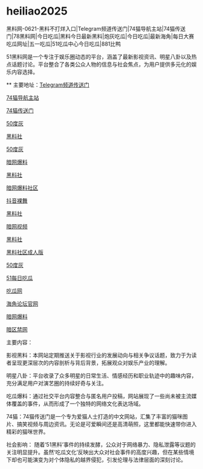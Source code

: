 # heiliao2025
黑料网-0621-黑料不打烊入口|Telegram频道传送门|74猫导航主站|74猫传送门|78黑料网|今日吃瓜|黑料今日最新黑料|炮灰吃瓜|今日吃瓜|最新海角|每日大赛吃瓜网址|五一吃瓜|51吃瓜中心今日吃瓜|881比鸭

51黑料网是一个专注于娱乐圈动态的平台，涵盖了最新影视资讯、明星八卦以及热点话题讨论。平台整合了各类公众人物的信息与社会焦点，为用户提供多元化的娱乐内容选择。

** 主要地址：<a href="https://74mao.com/">Telegram频道传送门</a>

<a href="https://74mao.com/">74猫导航主站</a>

<a href="https://74mao.com/">74猫传送门</a>

<a href="https://50dh-01.pages.dev/">50度灰</a>

<a href="https://hl375.pages.dev/">黑料社</a>

<a href="https://pi1-01.pages.dev/">50度灰</a>

<a href="https://aw6-09.pages.dev/">暗网爆料</a>

<a href="https://hls-45.pages.dev/">黑料社</a>

<a href="https://aw3-08.pages.dev/">暗网爆料社区</a>

<a href="https://dy9-08.pages.dev/">抖音裸舞</a>

<a href="https://pi36-2.pages.dev/">黑料社</a>

<a href="https://aw8-16.pages.dev/">暗网视频</a>

<a href="https://pi30-02.pages.dev/">黑料社</a>

<a href="https://hl982.pages.dev/">黑料社区成人版</a>

<a href="https://pi1-01.pages.dev/">50度灰</a>

<a href="https://pi22.pages.dev/">51每日吃瓜</a>

<a href="https://hl435.pages.dev/">吃瓜网</a>

<a href="https://hj-1255.pages.dev/">海角论坛官网</a>

<a href="https://aw6-08.pages.dev/">暗网爆料</a>

<a href="https://aw5-16.pages.dev/">暗区禁网</a>

主要内容：

影视黑料：本网站定期推送关于影视行业的发展动向与相关争议话题，致力于为读者呈现更深层次的内容剖析与背后背景，拓展观众对娱乐产业的理解。

明星八卦：平台收录了众多明星的日常生活、情感经历和职业轨迹中的趣味内容，充分满足用户对演艺圈的持续好奇与关注。

吃瓜爆料：通过社交平台内容整合与匿名用户投稿，网站展现了一些尚未被主流媒体覆盖的事件，从而形成了一个独特的网络文化表达场域。

74猫：74猫传送门是一个专为爱猫人士打造的中文网站，汇集了丰富的猫咪图片、搞笑视频与周边资讯。无论是可爱瞬间还是高清萌照，这里都能快速带你进入精彩的猫咪世界。

社会影响：
随着‘51黑料’事件的持续发酵，公众对于网络暴力、隐私泄露等议题的关注明显提升。虽然‘吃瓜文化’反映出大众对社会事件的高度兴趣，但在某些情境下却也可能演变为对个体隐私的越界侵犯，引发伦理与法律层面的深刻讨论。
